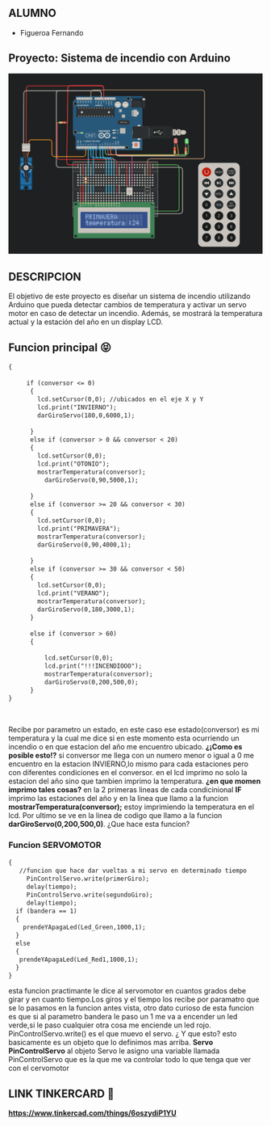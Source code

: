 
## ALUMNO

* Figueroa Fernando

## Proyecto: Sistema de incendio con Arduino


![](imagenes/proyecto.PNG)

## DESCRIPCION

El objetivo de este proyecto es diseñar un sistema de incendio utilizando Arduino que pueda
detectar cambios de temperatura y activar un servo motor en caso de detectar un incendio.
Además, se mostrará la temperatura actual y la estación del año en un display LCD.


## Funcion principal :stuck_out_tongue_closed_eyes:

```void funcionPrincipal(int conversor)
{

     if (conversor <= 0)
      {
        lcd.setCursor(0,0); //ubicados en el eje X y Y
        lcd.print("INVIERNO");
        darGiroServo(180,0,6000,1);

      }
      else if (conversor > 0 && conversor < 20)
      {
        lcd.setCursor(0,0);
        lcd.print("OTONIO");
        mostrarTemperatura(conversor);
          darGiroServo(0,90,5000,1);

      }
      else if (conversor >= 20 && conversor < 30)
      {
        lcd.setCursor(0,0);
        lcd.print("PRIMAVERA");
        mostrarTemperatura(conversor);
        darGiroServo(0,90,4000,1);

      }
      else if (conversor >= 30 && conversor < 50)
      {
        lcd.setCursor(0,0);
        lcd.print("VERANO");
        mostrarTemperatura(conversor);
        darGiroServo(0,180,3000,1);
      }

      else if (conversor > 60)
      {

          lcd.setCursor(0,0);
          lcd.print("!!!INCENDIOOO");
          mostrarTemperatura(conversor);	
          darGiroServo(0,200,500,0);		
      }
}
    
 
```
Recibe por parametro un estado, en este caso ese estado(conversor) es mi temperatura y la cual me dice si en este momento esta ocurriendo un incendio o en que estacion del año me encuentro ubicado. **¿¡Como es posible esto!?** si conversor me llega con un numero menor o igual a 0 me encuentro en la estacion INVIERNO,lo mismo para cada estaciones pero con diferentes condiciones en el conversor. en el lcd imprimo no solo la estacion del año sino que tambien imprimo la temperatura. **¿en que momen imprimo tales cosas?** en la 2 primeras lineas de cada condicinional **IF** imprimo las estaciones del año y en la linea que llamo a la funcion **mostrarTemperatura(conversor);** estoy imprimiendo la temperatura en el lcd.
Por ultimo se ve en la linea de codigo que llamo a la funcion **darGiroServo(0,200,500,0)**. ¿Que hace esta funcion? 

### Funcion SERVOMOTOR

``` void darGiroServo(int primerGiro ,int segundoGiro, int tiempo,int bandera)
{
   //funcion que hace dar vueltas a mi servo en determinado tiempo 
 	 PinControlServo.write(primerGiro);
     delay(tiempo);
     PinControlServo.write(segundoGiro);
     delay(tiempo);
  if (bandera == 1)
  {
    prendeYApagaLed(Led_Green,1000,1);
  }
  else
  {
   prendeYApagaLed(Led_Red1,1000,1);
  }
}

```

esta funcion practimante le dice al servomotor en cuantos grados debe girar y en cuanto tiempo.Los giros y el tiempo los recibe por paramatro que se lo pasamos en la funcion antes vista, otro dato curioso de esta funcion es que si al parametro bandera le paso un 1 me va a encender un led verde,si le paso cualquier otra cosa me enciende un led rojo.
PinControlServo.write() es el que muevo el servo. ¿ Y que esto? esto basicamente es un objeto que lo definimos mas arriba. 
**Servo PinControlServo** al objeto Servo le asigno una variable llamada PinControlServo que es la que me va controlar todo lo que tenga que ver con el cervomotor


## LINK TINKERCARD :see_no_evil:
**https://www.tinkercad.com/things/6oszydiP1YU**
